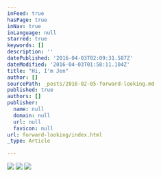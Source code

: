 ```yaml
---
inFeed: true
hasPage: true
inNav: true
inLanguage: null
starred: true
keywords: []
description: ''
datePublished: '2016-04-03T02:09:31.587Z'
dateModified: '2016-04-03T01:58:11.104Z'
title: "Hi, I'm Jen"
author: []
sourcePath: _posts/2016-02-05-forward-looking.md
published: true
authors: []
publisher:
  name: null
  domain: null
  url: null
  favicon: null
url: forward-looking/index.html
_type: Article

---
```

![](https://s3-us-west-2.amazonaws.com/the-grid-img/p/b982ef170185cf1f2ef846b73e5100d0f12b96af.jpg)
![](https://the-grid-user-content.s3-us-west-2.amazonaws.com/bd4e7fe9-5178-4d5f-8924-88919d91e7a5.jpg)
![](https://the-grid-user-content.s3-us-west-2.amazonaws.com/9de5afb3-7031-415c-8c06-4c5f14c4ca73.jpg)